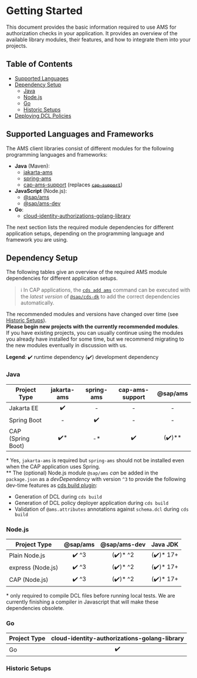 # Getting Started

This document provides the basic information required to use AMS for authorization checks in your application. It provides an overview of the available library modules, their features, and how to integrate them into your projects.



## Table of Contents

- [Supported Languages](#supported-languages)
- [Dependency Setup](#dependency-setup)
    - [Java](#java)
    - [Node.js](#nodejs)
    - [Go](#go)
    - [Historic Setups](#historic-setups)
- [Deploying DCL Policies](#deploying-dcl-policies)



## Supported Languages and Frameworks
The AMS client libraries consist of different modules for the following programming languages and frameworks:

- **Java** (Maven):
    - [jakarta-ams](/docs/java/jakarta-ams/jakarta-ams.md)
    - [spring-ams](/docs/java/spring-ams/spring-ams.md)
    - [cap-ams-support](/docs/java/cap-ams-support/cap-ams-support.md) (replaces [~~`cap-support`~~](/docs/java/cap-support/cap-support.md))
- **JavaScript** (Node.js):
    - [@sap/ams](/docs/nodejs/sap_ams/sap_ams.md)
    - [@sap/ams-dev](/docs/nodejs/sap_ams-dev/sap_ams-dev.md)
- **Go**:
    - [cloud-identity-authorizations-golang-library](/docs/go/go-ams/go-ams.md)

The next section lists the required module dependencies for different application setups, depending on the programming language and framework you are using.

## Dependency Setup
The following tables give an overview of the required AMS module dependencies for different application setups.

> :information_source: In CAP applications, the [`cds add ams`](https://cap.cloud.sap/docs/tools/cds-cli#cds-add) command can be executed with the *latest version* of [`@sap/cds-dk`](https://cap.cloud.sap/docs/tools/cds-cli#cli) to add the correct dependencies automatically.

The recommended modules and versions have changed over time (see [Historic Setups](#historic-setups)).\
**Please begin new projects with the currently recommended modules**.\
If you have existing projects, you can usually continue using the modules you already have installed for some time, but we recommend migrating to the new modules eventually in discussion with us.

**Legend**: ✔️ runtime dependency (✔️) development dependency

### Java

| Project Type                | jakarta-ams | spring-ams | cap-ams-support | @sap/ams    |
|-----------------------------|:-----------:|:----------:|:---------------:|:-----------:|
| Jakarta EE                  |     ✔️      |     -      |        -        |      -
| Spring Boot                 |     -       |     ✔️     |        -        |      -
| CAP (Spring Boot)           |     ✔️\*    |     -\*    |       ✔️        |     (✔️)\*\*

\* Yes, `jakarta-ams` is required but `spring-ams` should not be installed even when the CAP application uses Spring.\
\*\* The (optional) Node.js module `@sap/ams` *can* be added in the `package.json` as a *devDependency* with version `^3` to provide the following dev-time features as [cds build plugin](https://cap.cloud.sap/docs/guides/deployment/custom-builds#custom-build-plugins):
- Generation of DCL during `cds build`
- Generation of DCL policy deployer application during `cds build`
- Validation of `@ams.attributes` annotations against `schema.dcl` during `cds build`

### Node.js

| Project Type        | @sap/ams | @sap/ams-dev   | Java JDK |
|---------------------|:--------:|:--------------:|:----------:|
| Plain Node.js       |   ✔️ ^3  |      (✔️)* ^2    |    (✔️)* 17+
| express (Node.js)   |   ✔️ ^3  |      (✔️)* ^2    |    (✔️)* 17+
| CAP (Node.js)       |   ✔️ ^3  |      (✔️)* ^2    |    (✔️)* 17+

\* only required to compile DCL files before running local tests. We are currently finishing a compiler in Javascript that will make these dependencies obsolete.

### Go

| Project Type | cloud-identity-authorizations-golang-library |
|--------------|:-------------------------------------------:|
| Go           |                    ✔️                        |

### Historic Setups
